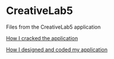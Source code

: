 # CreativeLab5
Files from the CreativeLab5 application

[How I cracked the application](http://blog.clapinton.com/2016/04/14/cracking-googles-creative-lab-5-application.html)

[How I designed and coded my application](http://blog.clapinton.com/2016/04/23/coding-designing-googles-creative-5-application.html)
